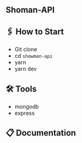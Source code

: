 ## Shoman-API 

## 🖇 How to Start 
- Git clone
- cd `showman-api`
- yarn 
- yarn dev

## 🛠 Tools
- mongodb
- express


## 📋 Documentation